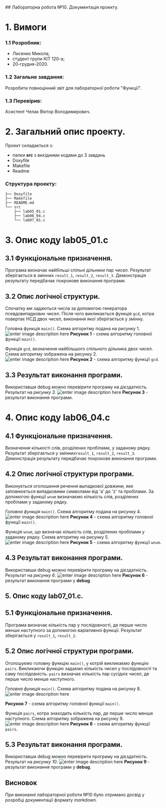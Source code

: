 ﻿ 
﻿## ﻿Лабораторна робота №10. Документація проекту.
# 1. Вимоги
### 1.1 Розробник: 
* Лисенко Микола;
* студент групи КІТ 120-а;
* 20-грудня-2020.
### 1.2 Загальне завдання:
Розробити повноцінний звіт для лабораторної роботи "Функції".
### 1.3 Перевірив:
Асистент Челак Віктор Володимирович.
# 2. Загальний опис проекту.
Проект складається з:
* папки **src** з вихідними кодами до 3 завдань
* Doxyfile
* Makefile
* Readme

### Структура проекту:

	├── Doxyfile    
	├── Makefile    
	├── README.md    
	└── src
		├── lab05_01.c  
		├── lab06_04.c
        └── lab07_01.c
# 3. Опис коду lab05_01.c
## 3.1 Функціональне призначення.
Програма визначає найбільші спільні дільники пар чисел. Результат зберігається в змінних `result_1`, `result_2`, `result_3`. Демонстрація результату передбачає покрокове виконання програми.
## 3.2 Опис логічної структури.
Спочатку ми задаються числа за допомогою генератора псевдовипадкових чисел. Після чого викликається функція `gcd`, котра повертає НСД двох чисел, виконання якої зберігається у змінну.

Головна функція `main()`. Схема алгоритму подана на рисунку 1.
![enter image description here](https://github.com/lysyi02/picturez/blob/main/lab10/lab05_main.png?raw=true)
**Рисунок 1** - схема алгоритму головної функції `main()`.

Функція `gcd`, визначення найбільшого спільного дільника двох чисел. Схема алгоритму зображена на рисунку 2.
![enter image description here](https://github.com/lysyi02/picturez/blob/main/lab10/lab05_f1.png?raw=true)
**Рисунок 2** - схема алгоритму функції `gcd`.
## 3.3 Результат виконання програми.
Використавши debug можно перевірити програму на дієздатність. Результат на *рисунку 3*.
![enter image description here](https://github.com/lysyi02/picturez/blob/main/lab10/lab06_result.png?raw=true)
**Рисунок 3** - результат виконання програми. 

# 4. Опис коду lab06_04.c
## 4.1 Функціональне призначення.
Визначення кількості слів, розділених пробілами, у заданому рядку. Результат зберігається у змінних`result_1`, `result_2`, `result_3`. Демонстрація результату передбачає покрокове виконання програми.
## 4.2 Опис логічної структури програми.
Виконується оголошення речення выпадкової довжини, яке заповнюється випадковими символами від 'a' до 'z' та пробілами. За допомогою функції `wnum` визначаємо кількість слів, розділених пробілами у заданому рядку.		

*Головна функція* `main()`. Схема алгоритму подана на рисунку 4.
![enter image description here](https://github.com/lysyi02/picturez/blob/main/lab10/lab06_main.png?raw=true)
**Рисунок 4** - cхема алгоритму головної функції `main()`.

Функція `wnum`, що визначає кількість слів, розділених пробілами у заданому рядку. Схема алгоритму на рисунку 5.
![enter image description here](https://github.com/lysyi02/picturez/blob/main/lab10/lab06_f1.png?raw=true)
**Рисунок 5** - схема алгоритму функції `wnum`.
## 4.3 Результат виконання програми.
Використавши debug можно перевірити програму на дієздатність. Результат на *рисунку 6*.
![enter image description here](https://github.com/lysyi02/picturez/blob/main/lab10/lab06_result.png?raw=true)
**Рисунок 6** - результат виконання програми у **debug**.
## 5. Опис коду lab07_01.c.
## 5.1 Функціональне призначення.
Програма визначає кількість пар у послідовності, де перше число менше наступного за допомогою варіативної функції. Результат зберігається у `result_1`, `result_2`.
## 5.2 Опис логічної структури програми.
Оголошуємо головну функцію `main()`, у котрій викликаємо функцію `pairs`. Викликаючи функцію задаємо кількість чисел у послідовності та саму послідовність. `pairs` визначає кількість пар сусідніх чисел, де перше число менше наступного.

*Головна функція* `main()`. Схема алгоритму подана на рисунку 8.![enter image description here](https://github.com/lysyi02/picturez/blob/main/lab10/lab07_main.png?raw=true)

**Рисунок 7** - cхема алгоритму головної функції `main()`.

Функція `pairs`, котра знаходить кількість пар, де перше число менше наступного. Схема алгоритму зображена на рисунку 9.
![enter image description here](https://github.com/lysyi02/picturez/blob/main/lab10/lab07_f1.png?raw=true)
**Рисунок 8** - схема алгоритму функції `pairs`.
## 5.3 Результат виконання програми.
Використавши debug можно перевірити програму на дієздатність. Результат на *рисунку 10*. 
![enter image description here](https://github.com/lysyi02/picturez/blob/main/lab10/lab07_result.png?raw=true)
**Рисунок 9** - результат виконання програми у **debug**.
## Висновок
При виконанні лабораторної роботи №10 було отримано досвід у розробці документації формату *markdown*.
